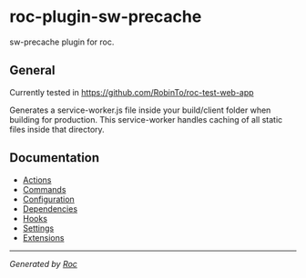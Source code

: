 # roc-plugin-sw-precache

sw-precache plugin for roc.

## General

Currently tested in https://github.com/RobinTo/roc-test-web-app

Generates a service-worker.js file inside your build/client folder when building for production. This service-worker handles caching of all static files inside that directory.

## Documentation
- [Actions](docs/Actions.md)
- [Commands](docs/Commands.md)
- [Configuration](docs/Configuration.md)
- [Dependencies](docs/Dependencies.md)
- [Hooks](docs/Hooks.md)
- [Settings](docs/Settings.md)
- [Extensions](docs/Extensions.md)

---
_Generated by [Roc](https://github.com/rocjs/roc)_
